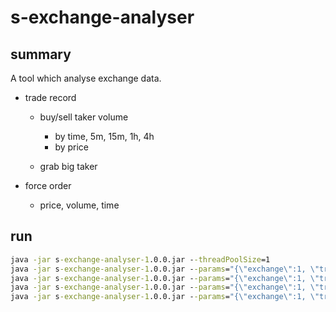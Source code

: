 # s-exchange-analyser

## summary

A tool which analyse exchange data.

- trade record
  - buy/sell taker volume
    - by time, 5m, 15m, 1h, 4h
    - by price
    
  - grab big taker
  
  
- force order
  - price, volume, time

## run

```cmd
java -jar s-exchange-analyser-1.0.0.jar --threadPoolSize=1
java -jar s-exchange-analyser-1.0.0.jar --params="{\"exchange\":1, \"tradeType\":2, \"action\":{\"name\":\"TradeVolumeTime\", \"symbols\":[\"BTCUSDT\"],\"params\":[\"5m\"]}}" --threadPoolSize=4
java -jar s-exchange-analyser-1.0.0.jar --params="{\"exchange\":1, \"tradeType\":2, \"action\":{\"name\":\"VolumeChangeQuick\", \"symbols\":[],\"params\":[\"1m\"]}}" --threadPoolSize=1
java -jar s-exchange-analyser-1.0.0.jar --params="{\"exchange\":1, \"tradeType\":2, \"action\":{\"name\":\"CoinInfoShort\", \"symbols\":[],\"params\":[\"5m\"]}}" --threadPoolSize=1
java -jar s-exchange-analyser-1.0.0.jar --params="{\"exchange\":1, \"tradeType\":2, \"action\":{\"name\":\"VolumeChangeQuick\", \"symbols\":[],\"params\":[\"1m\"]}}" --params="{\"exchange\":1, \"tradeType\":2, \"action\":{\"name\":\"CoinInfoShort\", \"symbols\":[],\"params\":[\"5m\"]}}" --threadPoolSize=2
```
